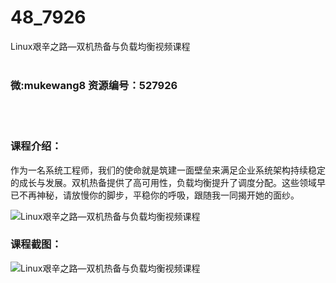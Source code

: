 # 48_7926
Linux艰辛之路—双机热备与负载均衡视频课程
<br/></br>
<h3>微:mukewang8 资源编号：527926</h3>
<br/></br>
<h3>课程介绍：</h3>
<p>作为一名系统工程师，我们的使命就是筑建一面壁垒来满足企业系统架构持续稳定的成长与发展。双机热备提供了高可用性，负载均衡提升了调度分配。这些领域早已不再神秘，请放慢你的脚步，平稳你的呼吸，跟随我一同揭开她的面纱。</p>
<p><img src="https://www.ko996.com/wp-content/uploads/img/2019/10/356-35-300x225.jpg" alt="Linux艰辛之路—双机热备与负载均衡视频课程"></p>
<h3>课程截图：</h3>
<p><img src="https://www.ko996.com/wp-content/uploads/img/2019/10/1-78.png" alt="Linux艰辛之路—双机热备与负载均衡视频课程"></p>
<p>&nbsp;</p>
